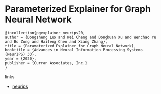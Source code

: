 # Parameterized Explainer for Graph Neural Network

```
@incollection{pgexplainer_neurips20,
author = {Dongsheng Luo and Wei Cheng and Dongkuan Xu and Wenchao Yu and Bo Zong and Haifeng Chen and Xiang Zhang},
title = {Parameterized Explainer for Graph Neural Network},
booktitle = {Advances in Neural Information Processing Systems (NeurIPS) 33},
year = {2020},
publisher = {Curran Associates, Inc.}
}
```

links
- [neurips](https://nips.cc/Conferences/2020/ScheduleMultitrack?event=17299)
